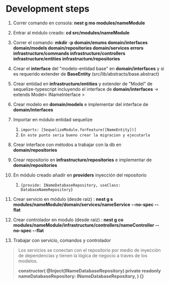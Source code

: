 # Development steps

1.  Correr comando en consola: **nest g mo modules/nameModule**
2.  Entrar al módulo creado: **cd src/modules/nameModule**
3.  Correr el comando: **mkdir -p domain/enums domain/interfaces domain/models domain/repositories domain/services errors infrastructure/commands infrastructure/controllers infrastructure/entities infrastructure/repositories**
4.  Crear el **interface** del "modelo-entidad base" en **domain/interfaces** y si es requerido extender de **BaseEntity** (src/lib/abstracts/base.abstract)
5.  Crear entidad en **infrastructure/entities** y extender de "Model" de sequelize-typescript incluyendo el interface de **domain/interfaces** -> extends Model< INameInterface >
6.  Crear modelo en **domain/models** e implementar del interface de **domain/interfaces**
7.  Importar en módulo entidad sequelize
    1. `imports: [SequelizeModule.forFeature([NameEntity])]`
    2. `En este punto seria bueno crear la migracion y ejecutarla`
8.  Crear interface con métodos a trabajar con la db en **domain/repositories**
9.  Crear repositorio en **infrastructure/repositories** e implementar de **domain/repositories**
10. En módulo creado añadir en **providers** inyección del repositorio

    1.  `{provide: INameDatabaseRepository, useClass: DatabaseNameRepository}`

11. Crear servicio en módulo (desde raíz) : **nest g s modules/nameModule/domain/services/nameService --no-spec --flat**
12. Crear controlador en modulo (desde raíz) : **nest g co modules/nameModule/infrastructure/controllers/nameController --no-spec --flat**
13. Trabajar con servicio, comandos y controlador

> Los servicios se conectan con el repositorio por medio de inyección de dependencias y tienen la lógica de negocio a traves de los modelos.
>
> **constructor(
> @Inject(INameDatabaseRepository)
> private readonly nameDatabaseRepository: INameDatabaseRepository,
> ) {}**
